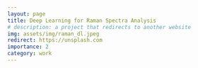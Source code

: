 ```yaml
---
layout: page
title: Deep Learning for Raman Spectra Analysis
# description: a project that redirects to another website
img: assets/img/raman_dl.jpeg
redirect: https://unsplash.com
importance: 2
category: work
---
```

